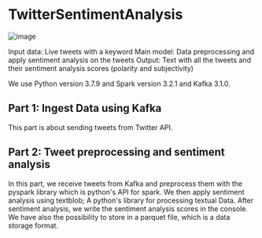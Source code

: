 # TwitterSentimentAnalysis

![image](https://user-images.githubusercontent.com/57892314/153753329-a49ef16f-37c5-43fd-8d24-312ae4c59803.png)

Input data: Live tweets with a keyword
Main model: Data preprocessing and apply sentiment analysis on the tweets
Output: Text with all the tweets and their sentiment analysis scores (polarity and subjectivity)

We use Python version 3.7.9 and Spark version 3.2.1 and Kafka 3.1.0.

## Part 1: Ingest Data using Kafka 

This part is about sending tweets from Twitter API. 


## Part 2: Tweet preprocessing and sentiment analysis
In this part, we receive tweets from Kafka and preprocess them with the pyspark library which is python's API for spark. We then apply sentiment analysis using textblob; A python's library for processing textual Data. 
After sentiment analysis, we write the sentiment analysis scores in the console. We have also the possibility to store in a parquet file, which is a data storage format.
